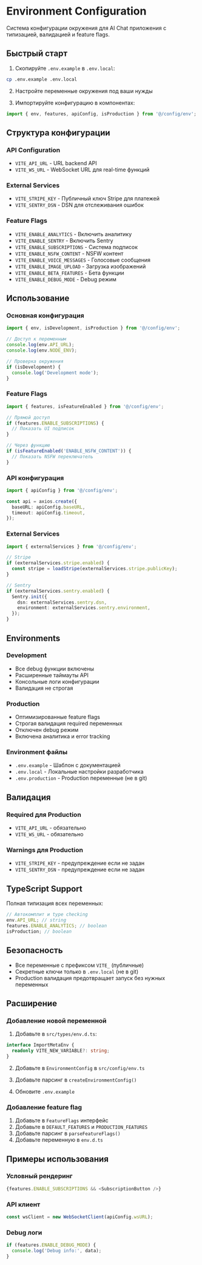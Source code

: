 # Environment Configuration

Система конфигурации окружения для AI Chat приложения с типизацией, валидацией и feature flags.

## Быстрый старт

1. Скопируйте `.env.example` в `.env.local`:
```bash
cp .env.example .env.local
```

2. Настройте переменные окружения под ваши нужды

3. Импортируйте конфигурацию в компонентах:
```typescript
import { env, features, apiConfig, isProduction } from '@/config/env';
```

## Структура конфигурации

### API Configuration
- `VITE_API_URL` - URL backend API
- `VITE_WS_URL` - WebSocket URL для real-time функций

### External Services  
- `VITE_STRIPE_KEY` - Публичный ключ Stripe для платежей
- `VITE_SENTRY_DSN` - DSN для отслеживания ошибок

### Feature Flags
- `VITE_ENABLE_ANALYTICS` - Включить аналитику
- `VITE_ENABLE_SENTRY` - Включить Sentry
- `VITE_ENABLE_SUBSCRIPTIONS` - Система подписок
- `VITE_ENABLE_NSFW_CONTENT` - NSFW контент
- `VITE_ENABLE_VOICE_MESSAGES` - Голосовые сообщения
- `VITE_ENABLE_IMAGE_UPLOAD` - Загрузка изображений
- `VITE_ENABLE_BETA_FEATURES` - Бета функции
- `VITE_ENABLE_DEBUG_MODE` - Debug режим

## Использование

### Основная конфигурация
```typescript
import { env, isDevelopment, isProduction } from '@/config/env';

// Доступ к переменным
console.log(env.API_URL);
console.log(env.NODE_ENV);

// Проверка окружения
if (isDevelopment) {
  console.log('Development mode');
}
```

### Feature Flags
```typescript
import { features, isFeatureEnabled } from '@/config/env';

// Прямой доступ
if (features.ENABLE_SUBSCRIPTIONS) {
  // Показать UI подписок
}

// Через функцию
if (isFeatureEnabled('ENABLE_NSFW_CONTENT')) {
  // Показать NSFW переключатель
}
```

### API конфигурация
```typescript
import { apiConfig } from '@/config/env';

const api = axios.create({
  baseURL: apiConfig.baseURL,
  timeout: apiConfig.timeout,
});
```

### External Services
```typescript
import { externalServices } from '@/config/env';

// Stripe
if (externalServices.stripe.enabled) {
  const stripe = loadStripe(externalServices.stripe.publicKey);
}

// Sentry
if (externalServices.sentry.enabled) {
  Sentry.init({
    dsn: externalServices.sentry.dsn,
    environment: externalServices.sentry.environment,
  });
}
```

## Environments

### Development
- Все debug функции включены
- Расширенные таймауты API
- Консольные логи конфигурации
- Валидация не строгая

### Production  
- Оптимизированные feature flags
- Строгая валидация required переменных
- Отключен debug режим
- Включена аналитика и error tracking

### Environment файлы
- `.env.example` - Шаблон с документацией
- `.env.local` - Локальные настройки разработчика
- `.env.production` - Production переменные (не в git)

## Валидация

### Required для Production
- `VITE_API_URL` - обязательно
- `VITE_WS_URL` - обязательно

### Warnings для Production
- `VITE_STRIPE_KEY` - предупреждение если не задан
- `VITE_SENTRY_DSN` - предупреждение если не задан

## TypeScript Support

Полная типизация всех переменных:
```typescript
// Автокомплит и type checking
env.API_URL; // string
features.ENABLE_ANALYTICS; // boolean
isProduction; // boolean
```

## Безопасность

- Все переменные с префиксом `VITE_` (публичные)
- Секретные ключи только в `.env.local` (не в git)
- Production валидация предотвращает запуск без нужных переменных

## Расширение

### Добавление новой переменной

1. Добавьте в `src/types/env.d.ts`:
```typescript
interface ImportMetaEnv {
  readonly VITE_NEW_VARIABLE?: string;
}
```

2. Добавьте в `EnvironmentConfig` в `src/config/env.ts`

3. Добавьте парсинг в `createEnvironmentConfig()`

4. Обновите `.env.example`

### Добавление feature flag

1. Добавьте в `FeatureFlags` интерфейс
2. Добавьте в `DEFAULT_FEATURES` и `PRODUCTION_FEATURES`  
3. Добавьте парсинг в `parseFeatureFlags()`
4. Добавьте переменную в `env.d.ts`

## Примеры использования

### Условный рендеринг
```typescript
{features.ENABLE_SUBSCRIPTIONS && <SubscriptionButton />}
```

### API клиент
```typescript
const wsClient = new WebSocketClient(apiConfig.wsURL);
```

### Debug логи
```typescript
if (features.ENABLE_DEBUG_MODE) {
  console.log('Debug info:', data);
}
```